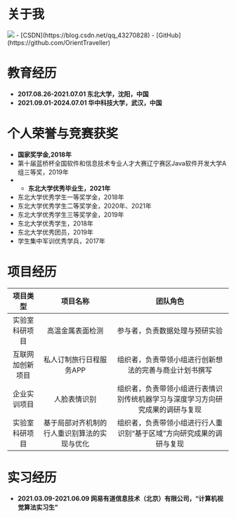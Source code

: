 # 关于我
<img class="profile-picture" src="https://orienttraveller.github.io/sfr3.jpg">
- [CSDN](https://blog.csdn.net/qq_43270828)
- [GitHub](https://github.com/OrientTraveller)

# 教育经历
- **2017.08.26-2021.07.01  东北大学，沈阳，中国**
- **2021.09.01-2024.07.01  华中科技大学，武汉，中国**

# 个人荣誉与竞赛获奖
- **国家奖学金,2018年**
- 第十届蓝桥杯全国软件和信息技术专业人才大赛辽宁赛区Java软件开发大学A组三等奖，2019年
- - **东北大学优秀毕业生，2021年**
- 东北大学优秀学生一等奖学金，2018年
- 东北大学优秀学生二等奖学金，2020年、2021年
- 东北大学优秀学生三等奖学金，2019年
- 东北大学优秀学生，2018年
- 东北大学优秀团员，2019年
- 学生集中军训优秀学兵，2017年


# 项目经历
|  项目类型   | 项目名称  | 团队角色  |
|  :----:  | :----:  | :----:  |
| 实验室科研项目  | 高温金属表面检测 | 参与者，负责数据处理与预研实验 |
| 互联网加创新项目  | 私人订制旅行日程服务APP | 组织者，负责带领小组进行创新想法的完善与商业计划书撰写 |
| 企业实训项目  | 人脸表情识别 | 组织者，负责带领小组进行表情识别传统机器学习与深度学习方向研究成果的调研与复现 |
| 实验室科研项目  | 基于局部对齐机制的行人重识别算法的实现与优化 | 组织者，负责带领小组进行行人重识别“基于区域”方向研究成果的调研与复现 |

# 实习经历
- **2021.03.09-2021.06.09  网易有道信息技术（北京）有限公司，“计算机视觉算法实习生”**



